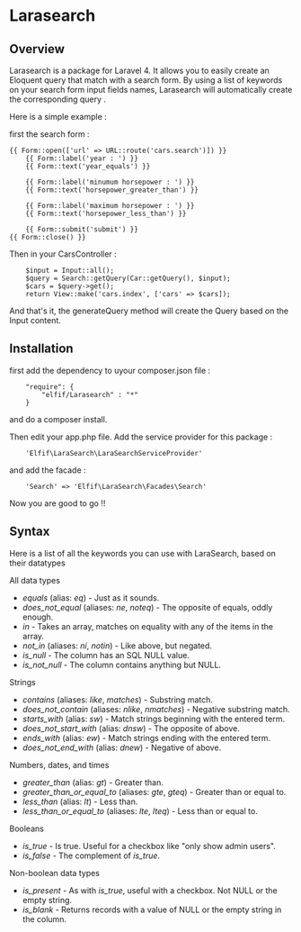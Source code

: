# Larasearch #

## Overview ##

Larasearch is a package for Laravel 4. It allows you to easily create an Eloquent query that match with a search form. By using a list of keywords on your search form input fields names, Larasearch will automatically create the corresponding query . 

Here is a simple example :
 
first the search form :

    {{ Form::open(['url' => URL::route('cars.search')]) }}
	    {{ Form::label('year : ') }}
	    {{ Form::text('year_equals') }}

		{{ Form::label('minumum horsepower : ') }}
	    {{ Form::text('horsepower_greater_than') }}

		{{ Form::label('maximum horsepower : ') }}
	    {{ Form::text('horsepower_less_than') }}

	    {{ Form::submit('submit') }}
    {{ Form::close() }}

Then in your CarsController :


		$input = Input::all();
        $query = Search::getQuery(Car::getQuery(), $input);
        $cars = $query->get();
		return View::make('cars.index', ['cars' => $cars]);

And that's it, the generateQuery method will create the Query based on the Input content.

## Installation ##

first add the dependency to uyour composer.json file : 

		"require": {
			"elfif/Larasearch" : "*"
		}

and do a composer install.

Then edit your app.php file. Add the service provider for this package : 
		
		'Elfif\LaraSearch\LaraSearchServiceProvider'

and add the facade : 
		
		'Search' => 'Elfif\LaraSearch\Facades\Search'	

Now you are good to go !!

## Syntax ##

Here is a list of all the keywords you can use with LaraSearch, based on their datatypes

All data types

* _equals_ (alias: _eq_) - Just as it sounds.
* _does_not_equal_ (aliases: _ne_, _noteq_) - The opposite of equals, oddly enough.
* _in_ - Takes an array, matches on equality with any of the items in the array.
* _not_in_ (aliases: _ni_, _notin_) - Like above, but negated.
* _is_null_ - The column has an SQL NULL value.
* _is_not_null_ - The column contains anything but NULL.

Strings

* _contains_ (aliases: _like_, _matches_) - Substring match.
* _does_not_contain_ (aliases: _nlike_, _nmatches_) - Negative substring match.
* _starts_with_ (alias: _sw_) - Match strings beginning with the entered term.
* _does_not_start_with_ (alias: _dnsw_) - The opposite of above.
* _ends_with_ (alias: _ew_) - Match strings ending with the entered term.
* _does_not_end_with_ (alias: _dnew_) - Negative of above.

Numbers, dates, and times

* _greater_than_ (alias: _gt_) - Greater than.
* _greater_than_or_equal_to_ (aliases: _gte_, _gteq_) - Greater than or equal to.
* _less_than_ (alias: _lt_) - Less than.
* _less_than_or_equal_to_ (aliases: _lte_, _lteq_) - Less than or equal to.

Booleans

* _is_true_ - Is true. Useful for a checkbox like "only show admin users".
* _is_false_ - The complement of _is_true_.

Non-boolean data types

* _is_present_ - As with _is_true_, useful with a checkbox. Not NULL or the empty string.
* _is_blank_ - Returns records with a value of NULL or the empty string in the column.
